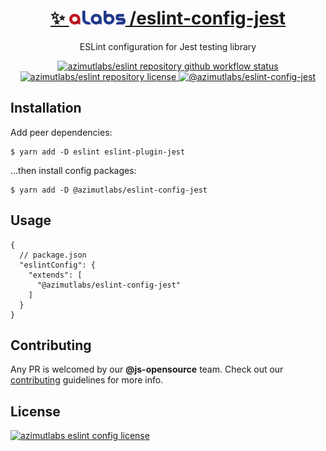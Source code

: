 <h1 align="center">
  <a target="_blank" href="https://alabs.team/en">
    ✨
    <img
      height="22.5"
      src="https://raw.githubusercontent.com/azimutlabs/logos/master/little_logo.png"
      alt="azimutlabs logo"
    />
    /eslint-config-jest
  </a>
</h1>

<p align="center">ESLint configuration for Jest testing library</p>

<p align="center">
  <a href="https://github.com/azimutlabs/eslint/actions?query=workflow%3A%22Lint+and+Test%22">
    <img
      src="https://github.com/azimutlabs/eslint/workflows/Lint%20and%20Test/badge.svg"
      alt="azimutlabs/eslint repository github workflow status"
    />
  </a>
  <a href="https://github.com/azimutlabs/eslint/blob/master/LICENSE">
    <img
      src="https://img.shields.io/github/license/azimutlabs/eslint?label=License"
      alt="azimutlabs/eslint repository license"
    />
  </a>
   <a href="https://www.npmjs.com/package/@azimutlabs/eslint-config-jest">
     <img
       src="https://img.shields.io/npm/v/@azimutlabs/eslint-config-jest?color=blue&logo=npm&label="
       alt="@azimutlabs/eslint-config-jest"
     />
   </a>
</p>

## Installation
Add peer dependencies:
```shell
$ yarn add -D eslint eslint-plugin-jest
```
...then install config packages:
```shell
$ yarn add -D @azimutlabs/eslint-config-jest
```

## Usage
```json5
{
  // package.json
  "eslintConfig": {
    "extends": [
      "@azimutlabs/eslint-config-jest"
    ]
  }
}
```

## Contributing
Any PR is welcomed by our **@js-opensource** team.
Check out our [contributing](../../CONTRIBUTING.md) guidelines for more info.

## License
[![azimutlabs eslint config license](https://img.shields.io/github/license/azimutlabs/eslint?label=as%20always&color=informational)](../../LICENSE)
